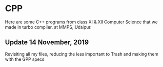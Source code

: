 # CPP
Here are some C++ programs from class XI &amp; XII Computer Science that we made in turbo compiler.
at MMPS, Udaipur.

## Update 14 November, 2019
Revisiting all my files, reducing the less important to Trash
and making them with the GPP specs

